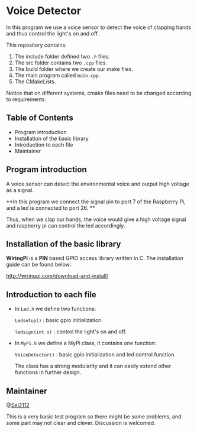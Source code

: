 # Voice Detector

In this program we use a voice sensor to detect the voice of clapping hands and thus control the light's on and off.

 This repository contains:

1. The include folder defined two `.h` files.
2. The src folder contains two `.cpp` files.
3. The build folder where we create our make files.
4.  The main program called `main.cpp`.
5. The CMakeLists.

Notice that on different systems, cmake files need to be changed according to requirements.

## Table of Contents

* Program introduction
* Installation of the basic library
* Introduction to each file
* Maintainer

## Program introduction

A voice sensor can detect the environmental voice and output high voltage as a signal. 

**In this program we connect the signal pin to port 7 of the Raspberry Pi, and a led is connected to port 26. **

Thus, when we clap our hands, the voice would give a high voltage signal and raspberry pi can control the led accordingly.  

## Installation of the basic library

**WiringPi** is a **PIN** based GPIO access library written in C. The installation guide can be found below:

http://wiringpi.com/download-and-install/

## Introduction to each file

* In `Led.h`  we define two functions:

  `Ledsetup()` : basic gpio initialization.

  `ledsign(int x)` : control the light's on and off.

* In `MyPi.h` we define a MyPi class, it contains one function:

  `VoiceDetector()` : basic gpio initialization and led control function.

  The class has a strong modularity and it can easily extend other functions in further design. 

## Maintainer

@[Sei2112](https://github.com/Sei2112)

This is a very basic test program so there might be some problems, and some part may not clear and clever. Discussion is welcomed. 

